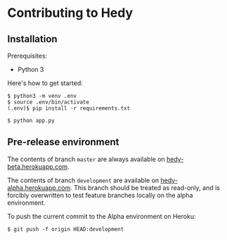 Contributing to Hedy
======================

Installation
------------

Prerequisites:

* Python 3

Here's how to get started:

```
$ python3 -m venv .env
$ source .env/bin/activate
(.env)$ pip install -r requirements.txt

$ python app.py
```

Pre-release environment
-----------------------

The contents of branch `master` are always available on
[hedy-beta.herokuapp.com](https://hedy-beta.herokuapp.com).

The contents of branch `development` are available on
[hedy-alpha.herokuapp.com](https://hedy-alpha.herokuapp.com). This
branch should be treated as read-only, and is forcibly overwritten
to test feature branches locally on the alpha environment.

To push the current commit to the Alpha environment on Heroku:

```
$ git push -f origin HEAD:development
```
